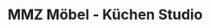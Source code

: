 ---
title: "MMZ Möbel - Küchen Studio"
url: /rheinfelden-baden/mmz-moebel-kuechen-studio/
shop: Möbel
---